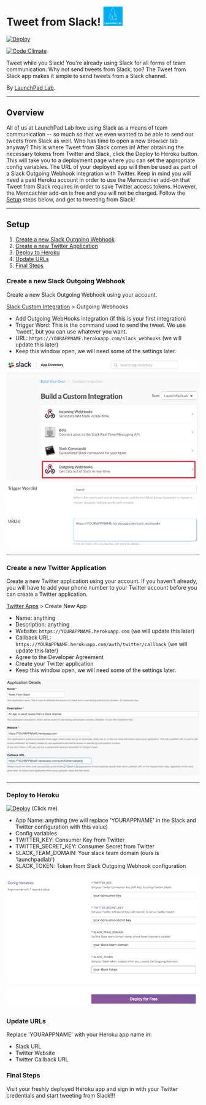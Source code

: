 #  Tweet from Slack! <img src="app/assets/images/lpl-logo.png" width="50" alt="LaunchPad Lab Logo">

[![Deploy](https://www.herokucdn.com/deploy/button.svg)](https://heroku.com/deploy)

[![Code Climate](https://codeclimate.com/repos/5727c3e0b7eacc22740059a0/badges/c6e5cf6f1cce6491948d/gpa.svg)](https://codeclimate.com/repos/5727c3e0b7eacc22740059a0/feed)

Tweet while you Slack! You're already using Slack for all forms of team communication. Why not send tweets from Slack, too?
The Tweet from Slack app makes it simple to send tweets from a Slack channel.

By [LaunchPad Lab](http://launchpadlab.com).

***

## Overview

All of us at LaunchPad Lab love using Slack as a means of team communication -- so much so that we even wanted to be able to send our tweets from Slack as well. Who has time to open a new browser tab anyway? This is where Tweet from Slack comes in! After obtaining the necessary tokens from Twitter and Slack, click the Deploy to Heroku button. This will take you to a deployment page where you can set the appropriate config variables. The URL of your deployed app will then be used as part of a Slack Outgoing Webhook integration with Twitter. Keep in mind you will need a paid Heroku account in order to use the Memcachier add-on that Tweet from Slack requires in order to save Twitter access tokens. However, the Memcachier add-on is free and you will not be charged. Follow the [Setup](#setup) steps below, and get to tweeting from Slack!

***

## Setup
1. [Create a new Slack Outgoing Webhook](#create-a-new-slack-outgoing-webhook)
2. [Create a new Twitter Application](#create-a-new-twitter-application)
3. [Deploy to Heroku](#deploy-to-heroku)
4. [Update URLs](#update-urls)
5. [Final Steps](#final-steps)

### Create a new Slack Outgoing Webhook

Create a new Slack Outgoing Webhook using your account.

[Slack Custom Integration](https://slack.com/apps/build/custom-integration) > Outgoing Webhooks

* Add Outgoing WebHooks integration (if this is your first integration)
* Trigger Word: This is the command used to send the tweet. We use 'tweet', but you can use whatever you want.
* URL: `https://YOURAPPNAME.herokuapp.com/slack_webhooks` (we will update this later)
* Keep this window open, we will need some of the settings later.

![Slack screenshot](app/assets/images/slack1.png)
![Slack screenshot](app/assets/images/slack-setup.png)

***

### Create a new Twitter Application

Create a new Twitter application using your account. If you haven't already, you will have to add your phone number to your Twitter account before you can create a Twitter application.

[Twitter Apps](https://apps.twitter.com/) > Create New App

* Name: anything
* Description: anything
* Website: `https://YOURAPPNAME.herokuapp.com` (we will update this later)
* Callback URL: `https://YOURAPPNAME.herokuapp.com/auth/twitter/callback` (we will update this later)
* Agree to the Developer Agreement
* Create your Twitter application
* Keep this window open, we will need some of the settings later.

![Twitter screenshot](app/assets/images/twitter-setup.png)

***

### Deploy to Heroku

[![Deploy](https://www.herokucdn.com/deploy/button.svg)](https://heroku.com/deploy?template=https://github.com/LaunchPadLab/slack_twitter_app/tree/dev) (Click me)

* App Name: anything (we will replace 'YOURAPPNAME' in the Slack and Twitter configuration with this value)
* Config variables
 * TWITTER_KEY: Consumer Key from Twitter
 * TWITTER_SECRET_KEY: Consumer Secret from Twitter
 * SLACK_TEAM_DOMAIN: Your slack team domain (ours is 'launchpadlab')
 * SLACK_TOKEN: Token from Slack Outgoing Webhook configuration

![Heroku Screenshot](app/assets/images/heroku.png)

### Update URLs
Replace 'YOURAPPNAME' with your Heroku app name in:
* Slack URL
* Twitter Website
* Twitter Callback URL

### Final Steps
Visit your freshly deployed Heroku app and sign in with your Twitter credentials and start tweeting from Slack!!!
